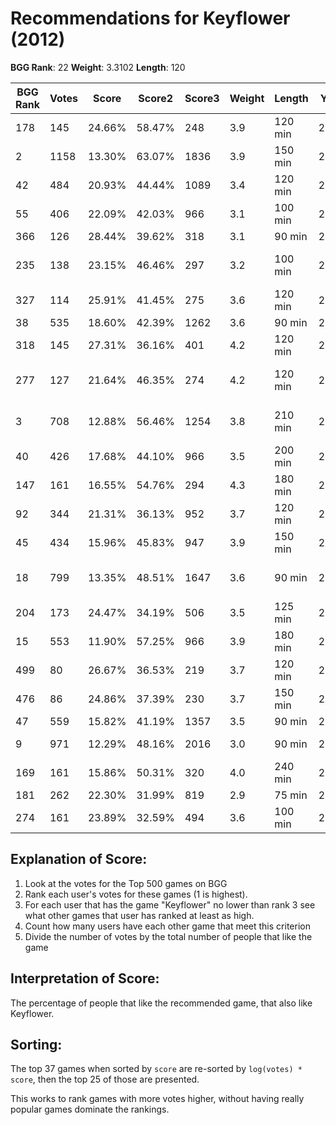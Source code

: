 # Recommendations for Keyflower (2012)

__BGG Rank__: 22
__Weight__: 3.3102
__Length__: 120

BGG Rank | Votes |  Score | Score2 | Score3 | Weight | Length | Year | Game
---------|-------|--------|--------|--------|--------|--------|------|-----
     178 |   145 | 24.66% | 58.47% |    248 |    3.9 | 120 min | 2014 | [Fields of Arle](https://boardgamegeek.com/boardgame/159675)
       2 |  1158 | 13.30% | 63.07% |   1836 |    3.9 | 150 min | 2012 | [Terra Mystica](https://boardgamegeek.com/boardgame/120677)
      42 |   484 | 20.93% | 44.44% |   1089 |    3.4 | 120 min | 2013 | [Russian Railroads](https://boardgamegeek.com/boardgame/144733)
      55 |   406 | 22.09% | 42.03% |    966 |    3.1 | 100 min | 2013 | [Concordia](https://boardgamegeek.com/boardgame/124361)
     366 |   126 | 28.44% | 39.62% |    318 |    3.1 |  90 min | 2014 | [Orléans](https://boardgamegeek.com/boardgame/164928)
     235 |   138 | 23.15% | 46.46% |    297 |    3.2 | 100 min | 2015 | [The Voyages of Marco Polo](https://boardgamegeek.com/boardgame/171623)
     327 |   114 | 25.91% | 41.45% |    275 |    3.6 | 120 min | 2014 | [La Granja](https://boardgamegeek.com/boardgame/146886)
      38 |   535 | 18.60% | 42.39% |   1262 |    3.6 |  90 min | 2011 | [Trajan](https://boardgamegeek.com/boardgame/102680)
     318 |   145 | 27.31% | 36.16% |    401 |    4.2 | 120 min | 2013 | [Madeira](https://boardgamegeek.com/boardgame/95527)
     277 |   127 | 21.64% | 46.35% |    274 |    4.2 | 120 min | 2014 | [Kanban: Automotive Revolution](https://boardgamegeek.com/boardgame/109276)
       3 |   708 | 12.88% | 56.46% |   1254 |    3.8 | 210 min | 2013 | [Caverna: The Cave Farmers](https://boardgamegeek.com/boardgame/102794)
      40 |   426 | 17.68% | 44.10% |    966 |    3.5 | 200 min | 2013 | [Nations](https://boardgamegeek.com/boardgame/126042)
     147 |   161 | 16.55% | 54.76% |    294 |    4.3 | 180 min | 2004 | [Antiquity](https://boardgamegeek.com/boardgame/13122)
      92 |   344 | 21.31% | 36.13% |    952 |    3.7 | 120 min | 2013 | [Bora Bora](https://boardgamegeek.com/boardgame/127060)
      45 |   434 | 15.96% | 45.83% |    947 |    3.9 | 150 min | 2011 | [Ora et Labora](https://boardgamegeek.com/boardgame/70149)
      18 |   799 | 13.35% | 48.51% |   1647 |    3.6 |  90 min | 2012 | [Tzolk'in: The Mayan Calendar](https://boardgamegeek.com/boardgame/126163)
     204 |   173 | 24.47% | 34.19% |    506 |    3.5 | 125 min | 2013 | [Bruxelles 1893](https://boardgamegeek.com/boardgame/144592)
      15 |   553 | 11.90% | 57.25% |    966 |    3.9 | 180 min | 2007 | [Brass](https://boardgamegeek.com/boardgame/28720)
     499 |    80 | 26.67% | 36.53% |    219 |    3.7 | 120 min | 2014 | [ZhanGuo](https://boardgamegeek.com/boardgame/160495)
     476 |    86 | 24.86% | 37.39% |    230 |    3.7 | 150 min | 2012 | [The Great Zimbabwe](https://boardgamegeek.com/boardgame/111341)
      47 |   559 | 15.82% | 41.19% |   1357 |    3.5 |  90 min | 2010 | [Troyes](https://boardgamegeek.com/boardgame/73439)
       9 |   971 | 12.29% | 48.16% |   2016 |    3.0 |  90 min | 2011 | [The Castles of Burgundy](https://boardgamegeek.com/boardgame/84876)
     169 |   161 | 15.86% | 50.31% |    320 |    4.0 | 240 min | 2005 | [Indonesia](https://boardgamegeek.com/boardgame/19777)
     181 |   262 | 22.30% | 31.99% |    819 |    2.9 |  75 min | 2013 | [Glass Road](https://boardgamegeek.com/boardgame/143693)
     274 |   161 | 23.89% | 32.59% |    494 |    3.6 | 100 min | 2014 | [AquaSphere](https://boardgamegeek.com/boardgame/159508)

## Explanation of Score: ##

1. Look at the votes for the Top 500 games on BGG
2. Rank each user's votes for these games (1 is highest).
3. For each user that has the game "Keyflower" no lower than rank 3 see what other games that user has ranked at least as high.
4. Count how many users have each other game that meet this criterion
5. Divide the number of votes by the total number of people that like the game

## Interpretation of Score: ##

The percentage of people that like the recommended game, that also like Keyflower.

## Sorting: ##

The top 37 games when sorted by `score` are re-sorted by `log(votes) * score`, then the top 25 of those are presented.

This works to rank games with more votes higher, without having really popular games dominate the rankings.
